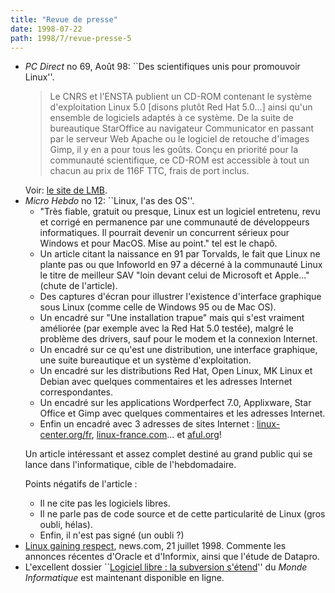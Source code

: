 ```yaml
---
title: "Revue de presse"
date: 1998-07-22
path: 1998/7/revue-presse-5
---
```


<UL>

<LI><EM>PC Direct</EM> no 69, Août 98: ``Des scientifiques unis pour
promouvoir Linux''.
<BLOCKQUOTE>
Le CNRS et l'ENSTA publient un CD-ROM contenant le système d'exploitation
Linux 5.0 [disons plutôt Red Hat 5.0...] ainsi qu'un ensemble de
logiciels adaptés à ce système. De la suite de bureautique StarOffice
au navigateur Communicator en passant par le serveur Web Apache ou le
logiciel de retouche d'images Gimp, il y en a pour tous les goûts. Conçu
en priorité pour la communauté scientifique, ce CD-ROM est accessible
à tout un chacun au prix de 116F TTC, frais de port inclus.
</BLOCKQUOTE>
Voir: <A HREF="http://www.lmb.cnrs.fr/LMB.html">le site de LMB</A>.

<LI><EM>Micro Hebdo</EM> no 12: ``Linux, l'as des OS''.
<UL>

<LI>"Très fiable, gratuit ou presque, Linux est un logiciel entretenu,
revu et corrigé en permanence par une communauté de développeurs
informatiques. Il pourrait devenir un concurrent sérieux pour Windows et
pour MacOS. Mise au point." tel est le chapô.
<LI>Un article citant la naissance en 91 par Torvalds, le fait que Linux
ne plante pas ou que Infoworld en 97 a décerné à la communauté Linux le
titre de meilleur SAV "loin devant celui de Microsoft et Apple..."
(chute de l'article).
<LI>Des captures d'écran pour illustrer l'existence d'interface graphique
sous Linux (comme celle de Windows 95 ou de Mac OS).
<LI>Un encadré sur "Une installation trapue" mais qui s'est vraiment
améliorée (par exemple avec la Red Hat 5.0 testée), malgré le problème
des drivers, sauf pour le modem et la connexion Internet.
<LI>Un encadré sur ce qu'est une distribution, une interface graphique,
une suite bureautique et un système d'exploitation.
<LI>Un encadré sur les distributions Red Hat, Open Linux, MK Linux et
Debian avec quelques commentaires et les adresses Internet
correspondantes.
<LI>Un encadré sur les applications Wordperfect 7.0, Applixware, Star
Office et Gimp avec quelques commentaires et les adresses Internet.
<LI>Enfin un encadré avec 3 adresses de sites Internet :
<A HREF="http://www.linux-center.org/fr/">linux-center.org/fr</A>,
<A HREF="http://www.linux-france.com/">linux-france.com</A>... et
<A HREF="http://www.aful.org/">aful.org</A>!
</UL>

<P>
Un article intéressant et assez complet destiné au grand public qui se
lance dans l'informatique, cible de l'hebdomadaire.
</P>

<P>
Points négatifs de l'article :
</P>

<UL>

<LI>Il ne cite pas les logiciels libres.
<LI>Il ne parle pas de code source et de cette particularité de Linux
(gros oubli, hélas).
<LI>Enfin, il n'est pas signé (un oubli ?)
</UL>


<LI><A HREF="http://www.news.com/News/Item/0,4,24436,00.html?dd.ne.tx.fs">Linux gaining respect</A>, news.com, 21 juillet 1998.
Commente les annonces récentes d'Oracle et d'Informix, ainsi que l'étude
de Datapro.
<LI>L'excellent dossier ``<A HREF="http://www.lmi.fr/lmi/774/774p22.html">Logiciel libre : la subversion s'étend</A>''
du <EM>Monde Informatique</EM> est maintenant disponible en ligne.
</UL>


